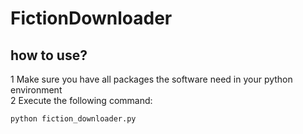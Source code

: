 # FictionDownloader

## how to use?
1 Make sure you have all packages the software need in your
python environment
<br>
2 Execute the following command:
<br>
```commandline
python fiction_downloader.py
```


